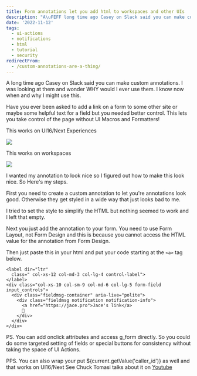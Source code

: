 ```yaml
---
title: Form annotations let you add html to workspaces and other UIs
description: "A\uFEFF long time ago Casey on Slack said you can make custom annotations.  I was looking at them and wonder WHY would I ever use them.  I know now when and why I..."
date: '2022-11-12'
tags:
  - ui-actions
  - notifications
  - html
  - tutorial
  - security
redirectFrom:
  - /custom-annotations-are-a-thing/
---
```


A﻿ long time ago Casey on Slack said you can make custom annotations.  I was looking at them and wonder WHY would I ever use them.  I know now when and why I might use this.  

Have you ever been asked to add a link on a form to some other site or maybe some helpful text for a field but you needed better control.  This lets you take control of the page without UI Macros and Formatters!

This works on UI16/Next Experiences

![](/assets/images/annotation-ui16-next.png)

This works on workspaces

![](/assets/images/annotation-workspace.png)

I﻿ wanted my annotation to look nice so I figured out how to make this look nice.  So Here's my steps.  

F﻿irst you need to create a custom annotation to let you're annotations look good.  Otherwise they get styled in a wide way that just looks bad to me.

I﻿ tried to set the style to simplify the HTML but nothing seemed to work and I left that empty.

N﻿ext you just add the annotation to your form.  You need to use Form Layout, not Form Design and this is because you cannot access the HTML value for the annotation from Form Design.

T﻿hen just paste this in your html and put your code starting at the `<a>` tag below.

```
<label dir="ltr"
  class=" col-xs-12 col-md-3 col-lg-4 control-label">
</label>
<div class="col-xs-10 col-sm-9 col-md-6 col-lg-5 form-field input_controls">
  <div class="fieldmsg-container" aria-live="polite">
    <div class="fieldmsg notification notification-info">
      <a href="https://jace.pro">Jace's link</a>
      🙌
    </div>
  </div>
</div>
```

P﻿S. You can add onclick attributes and access g_form directly.  So you could do some targeted setting of fields or special buttons for consistency without taking the space of UI Actions.

P﻿PS. You can also wrap your put ${current.getValue('caller_id')} as well and that works on UI16/Next See Chuck Tomasi talks about it on [Youtube](https://youtu.be/Jzpv9IdI8aY?t=2784)
